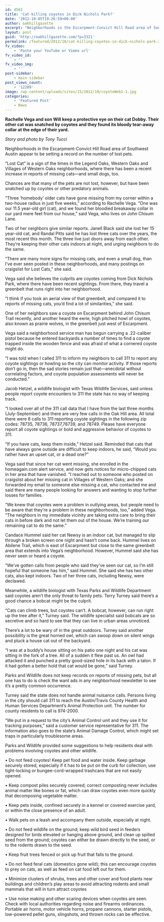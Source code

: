 ```yaml
---
id: 4562
title: 'Cat-killing coyotes in Dick Nichols Park?'
date: '2012-10-05T19:26:59+00:00'
author: oakhillgazette
excerpt: "Neighborhoods in the Escarpment-Convict Hill Road area of Southwest Austin appear to be setting a record on the number of lost pets.\n\n\"Lost Cat\" is a sign of the times in the Legend Oaks, Western Oaks and Villages of Western Oaks neighborhoods, where there has been a recent increase in reports of missing cats—and small dogs, too.\n\nChances are that many of the pets are not lost, however, but have been snatched up by coyotes or other predatory animals."
layout: post
guid: 'http://oakhillgazette.com/?p=3321'
permalink: /featured/2012/10/cat-killing-coyotes-in-dick-nichols-park-2/
fv_video:
    - 'Paste your YouTube or Vimeo url'
fv_video_id:
    - ''
fv_video_img:
    - ''
post-sidebar:
    - main-sidebar
post_views_count:
    - '12289'
image: /wp-content/uploads/sites/15/2012/10/coyoteWeb1-1.jpg
categories:
    - 'Featured Post'
    - News
---
```


**Rachelle Vega and son Will keep a protective eye on their cat Dobby. Their other cat was snatched by coyotes and they found its bloody tear-away collar at the edge of their yard.**

*Story and photo by Tony Tucci*

Neighborhoods in the Escarpment-Convict Hill Road area of Southwest Austin appear to be setting a record on the number of lost pets.

“Lost Cat” is a sign of the times in the Legend Oaks, Western Oaks and Villages of Western Oaks neighborhoods, where there has been a recent increase in reports of missing cats—and small dogs, too.

Chances are that many of the pets are not lost, however, but have been snatched up by coyotes or other predatory animals.

“Three ‘homebody’ older cats have gone missing from my corner within a two-house radius in just five weeks,” according to Rachelle Vega. “One was our 11.5 year-old girl (cat), and we found her bloodied breakaway collar in our yard mere feet from our house,” said Vega, who lives on John Chisum Lane.

Two of her neighbors give similar reports. Janell Black said she lost her 15 year-old cat, and Randal Pitts said he has lost three cats over the years, the most recent this month. The three live just doors away from each other. They’re keeping their other cats indoors at night, and urging neighbors to do the same.

“There are many more signs for missing cats, and even a small dog, than I’ve ever seen posted in these neighborhoods, and many postings on craigslist for Lost Cats,” she said.

Vega said she believes the culprits are coyotes coming from Dick Nichols Park, where there have been recent sightings. From there, they travel a greenbelt that runs right into her neighborhood.

“I think if you took an aerial view of that greenbelt, and compared it to reports of missing cats, you’d find a lot of similarities,” she said.

One of her neighbors saw a coyote on Escarpment behind John Chisum Trail recently, and another heard the eerie, high pitched howl of coyotes, also known as prairie wolves, in the greenbelt just west of Escarpment.

Vega said a neighborhood service man has begun carrying a .22-caliber pistol because he entered backyards a number of times to find a coyote trapped inside the wooden fence and was afraid of what a cornered coyote might do.

“I was told when I called 311 to inform my neighbors to call 311 to report any coyote sightings or howling so the city can monitor activity. If those reports don’t go in, then the sad stories remain just that—anecdotal without correlating factors, and coyote population assessments will never be conducted.”

Jacob Hetzel, a wildlife biologist with Texas Wildlife Services, said unless people report coyote encounters to 311 the state has no way of keeping track.

“I looked over all of the 311 call data that I have from the last three months (July-September) and there are very few calls in the Oak Hill area. All total there were 8 calls to 311 reporting coyote sightings in the following zip codes: 78735, 78736, 78737,78739, and 78749. Please have everyone report all coyote sightings or bold and aggressive behavior of coyotes to 311.

“If you have cats, keep them inside,” Hetzel said. Reminded that cats that have always gone outside are difficult to keep indoors, he said, “Would you rather have an upset cat, or a dead one?”

Vega said that since her cat went missing, she enrolled in the homeagain.com alert service, and now gets notices for micro-chipped cats in her area that have vanished. “I reached out to someone who posted on craigslist about her missing cat in Villages of Western Oaks; and she forwarded my email to someone else missing a cat, who contacted me and said there are many people looking for answers and wanting to stop further losses for families.

“We knew that coyotes were a problem in outlying areas, but people need to be aware that they’re a problem in these neighborhoods, too,” added Vega. “The neighbors in my immediate vicinity are taking extra care to bring their cats in before dark and not let them out of the house. We’re training our remaining cat to do the same.”

Candace Hummel said her cat Newsy is an indoor cat, but managed to slip through a broken screen one night and hasn’t come back. Hummel lives on Abilene Trail, which is east of Escarpment but close to the same greenbelt area that extends into Vega’s neighborhood. However, Hummel said she has never seen or heard a coyote.

“We’ve gotten calls from people who said they’ve seen our cat, so I’m still hopeful that someone has him,” said Hummel. She said she has two other cats, also kept indoors. Two of her three cats, including Newsy, were declawed.

Meanwhile, a wildlife biologist with Texas Parks and Wildlife Department said coyotes aren’t the only threat to family pets. Terry Turney said there’s a good chance a bobcat might be the culprit.

“Cats can climb trees, but coyotes can’t. A bobcat, however, can run right up the tree after it,” Turney said. The wildlife specialist said bobcats are so secretive and so hard to see that they can live in urban areas unnoticed.

There’s a lot to be wary of in the great outdoors. Turney said another possibility is the great horned owl, which can swoop down on silent wings and pluck a house cat out of the backyard.

“I was at a buddy’s house sitting on his patio one night and his cat was sitting in the fork of a tree. All of a sudden it flew past us. An owl had attacked it and punched a pretty good-sized hole in its back with a talon. If it had gotten a better hold that cat would be gone,” said Turney.

Parks and Wildlife does not keep records on reports of missing pets, but all one has to do is check the want ads in any neighborhood newsletter to see it’s a pretty common occurrence.

Turney said the state does not handle animal nuisance calls. Persons living in the city should call 311 to reach the Austin/Travis County Health and Human Services Department’s Animal Protection unit. The number for county residents to call is 974-2000.

“We put in a request to the city’s Animal Control unit and they use it for tracking purposes,” said a customer service representative for 311. The information also goes to the state’s Animal Damage Control, which might set traps in particularly troublesome areas.

Parks and Wildlife provided some suggestions to help residents deal with problems involving coyotes and other wildlife.

• Do not feed coyotes! Keep pet food and water inside. Keep garbage securely stored, especially if it has to be put on the curb for collection; use tight-locking or bungee-cord-wrapped trashcans that are not easily opened.

• Keep compost piles securely covered; correct composting never includes animal matter like bones or fat, which can draw coyotes even more quickly that decomposing vegetable matter.

• Keep pets inside, confined securely in a kennel or covered exercise yard, or within the close presence of an adult.

• Walk pets on a leash and accompany them outside, especially at night.

• Do not feed wildlife on the ground; keep wild bird seed in feeders designed for birds elevated or hanging above ground, and clean up spilled seed from the ground; coyotes can either be drawn directly to the seed, or to the rodents drawn to the seed.

• Keep fruit trees fenced or pick up fruit that falls to the ground.

• Do not feed feral cats (domestics gone wild); this can encourage coyotes to prey on cats, as well as feed on cat food left out for them.

• Minimize clusters of shrubs, trees and other cover and food plants near buildings and children’s play areas to avoid attracting rodents and small mammals that will in turn attract coyotes

• Use noise making and other scaring devices when coyotes are seen. Check with local authorities regarding noise and firearms ordinances. Portable air horns, motor vehicle horns, propane cannons, starter pistols, low-powered pellet guns, slingshots, and thrown rocks can be effective.
